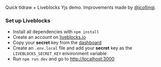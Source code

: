 Quick tldraw + Liveblocks Yjs demo. Improvements made by [@jcollingj](https://github.com/jcollingj).

### Set up Liveblocks

- Install all dependencies with `npm install`
- Create an account on [liveblocks.io](https://liveblocks.io/dashboard)
- Copy your **secret** key from the [dashboard](https://liveblocks.io/dashboard/apikeys)
- Create an `.env.local` file and add your **secret** key as the `LIVEBLOCKS_SECRET_KEY` environment
  variable
- Run `npm run dev` and go to [http://localhost:3000](http://localhost:3000)
